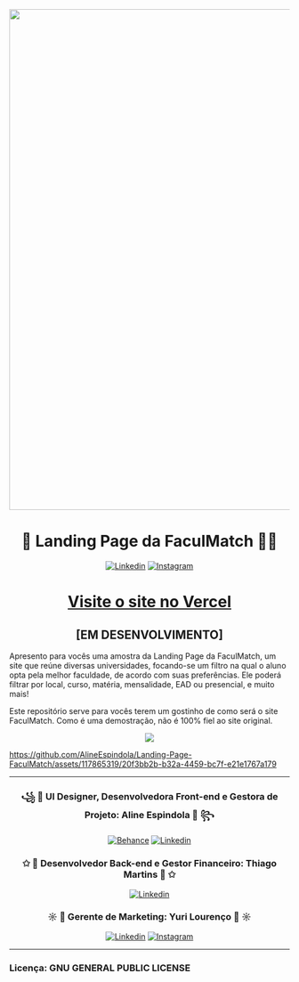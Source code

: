 <div align="center">
<img style="width: 900px;" src="https://github.com/AlineEspindola/landing-page-faculmatch/assets/117865319/864c5295-b08c-4609-a198-e42af889c25c" />
<h1>📕 Landing Page da FaculMatch 👨‍🎓</h1>
  
[![Linkedin](https://img.shields.io/badge/LinkedIn-0077B5?style=for-the-badge&logo=linkedin&logoColor=white)](https://www.linkedin.com/company/faculmatch)
[![Instagram](https://img.shields.io/badge/Instagram-E4405F?style=for-the-badge&logo=instagram&logoColor=white)](https://www.instagram.com/faculmatchoficial/)

<h1><a href="https://landing-page-faculmatch.vercel.app/" target="_blank">Visite o site no Vercel</a></h1>

<h2>[EM DESENVOLVIMENTO]</h2>
</div>

Apresento para vocês uma amostra da Landing Page da FaculMatch, um site que reúne diversas universidades, focando-se um filtro na qual o aluno opta pela melhor faculdade, de acordo com suas preferências. Ele poderá filtrar por local, curso, matéria, mensalidade, EAD ou presencial, e muito mais!

Este repositório serve para vocês terem um gostinho de como será o site FaculMatch. Como é uma demostração, não é 100% fiel ao site original.

<div align="center">
<img src="https://github.com/AlineEspindola/Landing-Page-FaculMatch/assets/117865319/3264f903-809b-49fe-b5fa-4f47287cc12a" />
</div>

https://github.com/AlineEspindola/Landing-Page-FaculMatch/assets/117865319/20f3bb2b-b32a-4459-bc7f-e21e1767a179

<hr>

<div align="center">

<h3>꧁ 📕 UI Designer, Desenvolvedora Front-end e Gestora de Projeto: Aline Espindola 📕 ꧂</h3>

[![Behance](https://img.shields.io/badge/-Behance-blue?style=for-the-badge&logo=behance&logoColor=white)](https://www.behance.net/line14)
[![Linkedin](https://img.shields.io/badge/LinkedIn-0077B5?style=for-the-badge&logo=linkedin&logoColor=white)](https://www.linkedin.com/in/aline-espindola-72034b285)

<h3>✩ 📘 Desenvolvedor Back-end e Gestor Financeiro: Thiago Martins 📘 ✩</h3>

[![Linkedin](https://img.shields.io/badge/LinkedIn-0077B5?style=for-the-badge&logo=linkedin&logoColor=white)](https://www.linkedin.com/in/thiago-martins-9b2353285/)

<h3>☼ 📗 Gerente de Marketing: Yuri Lourenço 📗 ☼</h3>

[![Linkedin](https://img.shields.io/badge/LinkedIn-0077B5?style=for-the-badge&logo=linkedin&logoColor=white)](https://www.linkedin.com/in/yuri-louren%C3%A7o-ribeiro-1172802aa/)
[![Instagram](https://img.shields.io/badge/Instagram-E4405F?style=for-the-badge&logo=instagram&logoColor=white)](https://www.instagram.com/yuri.lourenco.5095/)

</div>

<hr>

### Licença: GNU GENERAL PUBLIC LICENSE
